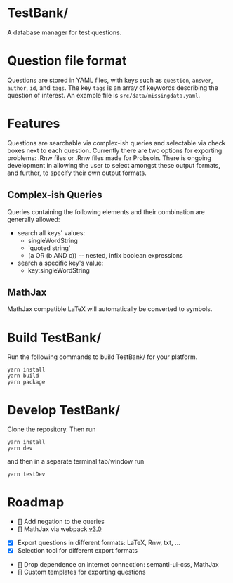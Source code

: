 # TestBank/

  A database manager for test questions.


# Question file format

  Questions are stored in YAML files, with keys such as `question`, `answer`, `author`, `id`, and `tags`.  The key `tags` is an array of keywords describing the question of interest.  An example file is `src/data/missingdata.yaml`.


# Features

  Questions are searchable via complex-ish queries and selectable via check boxes next to each question.  Currently there are two options for exporting problems: .Rnw files or .Rnw files made for Probsoln.  There is ongoing development in allowing the user to select amongst these output formats, and further, to specify their own output formats.

## Complex-ish Queries

   Queries containing the following elements and their combination are generally allowed:
   * search all keys' values:
     * singleWordString
     * 'quoted string'
     * (a OR (b AND c)) -- nested, infix boolean expressions
   * search a specific key's value:
     * key:singleWordString

## MathJax

   MathJax compatible LaTeX will automatically be converted to symbols.
   

# Build TestBank/

  Run the following commands to build TestBank/ for your platform.

  ```
  yarn install
  yarn build
  yarn package
  ```

# Develop TestBank/

  Clone the repository.  Then run

  ```
  yarn install
  yarn dev
  ```

  and then in a separate terminal tab/window run

  ```
  yarn testDev
  ```

# Roadmap
  - [] Add negation to the queries
  - [] MathJax via webpack [v3.0](https://github.com/mathjax/MathJax/issues/1629)
  - [x] Export questions in different formats: LaTeX, Rnw, txt, ...
  - [x] Selection tool for different export formats
  - [] Drop dependence on internet connection: semanti-ui-css, MathJax
  - [] Custom templates for exporting questions